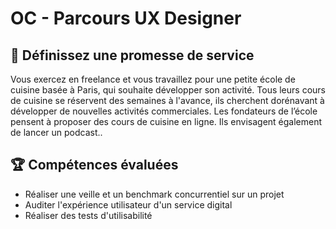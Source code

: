 # OC - Parcours UX Designer

## 📝 Définissez une promesse de service
Vous exercez en freelance et vous travaillez pour une petite école de cuisine basée à Paris, qui souhaite développer son activité. Tous leurs cours de cuisine se réservent des semaines à l'avance, ils cherchent dorénavant à développer de nouvelles activités commerciales. Les fondateurs de l’école pensent à proposer des cours de cuisine en ligne. Ils envisagent également de lancer un podcast..

## 🏆 Compétences évaluées 
* Réaliser une veille et un benchmark concurrentiel sur un projet
* Auditer l'expérience utilisateur d'un service digital
* Réaliser des tests d'utilisabilité
